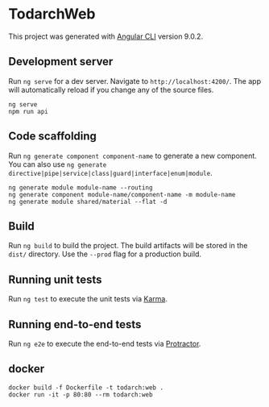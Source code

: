 # TodarchWeb

This project was generated with [Angular CLI](https://github.com/angular/angular-cli) version 9.0.2.

## Development server

Run `ng serve` for a dev server. Navigate to `http://localhost:4200/`. The app will automatically reload if you change any of the source files.

```shell
ng serve
npm run api
```

## Code scaffolding

Run `ng generate component component-name` to generate a new component. You can also use `ng generate directive|pipe|service|class|guard|interface|enum|module`.

```shell script
ng generate module module-name --routing
ng generate component module-name/component-name -m module-name
ng generate module shared/material --flat -d
```

## Build

Run `ng build` to build the project. The build artifacts will be stored in the `dist/` directory. Use the `--prod` flag for a production build.

## Running unit tests

Run `ng test` to execute the unit tests via [Karma](https://karma-runner.github.io).

## Running end-to-end tests

Run `ng e2e` to execute the end-to-end tests via [Protractor](http://www.protractortest.org/).

## docker

```shell
docker build -f Dockerfile -t todarch:web .
docker run -it -p 80:80 --rm todarch:web
```